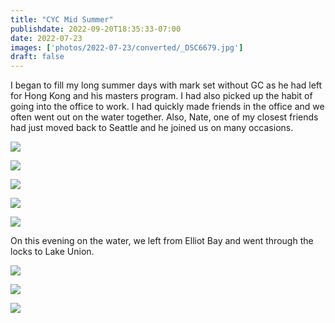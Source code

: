 ```yaml
---
title: "CYC Mid Summer"
publishdate: 2022-09-20T18:35:33-07:00
date: 2022-07-23
images: ['photos/2022-07-23/converted/_DSC6679.jpg']
draft: false
---
```


I began to fill my long summer days with mark set without GC as he had left for Hong Kong and his masters program.  I had also picked up the habit of going into the office to work.  I had quickly made friends in  the office and we often went out on the water together.  Also, Nate, one of my closest friends had just moved back to Seattle and he joined us on many occasions.

![](../photos/2022-07-23/converted/_DSC6664.jpg)

![](../photos/2022-07-23/converted/_DSC6671.jpg)

![](../photos/2022-07-23/converted/_DSC6679.jpg)

![](../photos/2022-07-23/converted/_DSC6694.jpg)

![](../photos/2022-07-23/converted/_DSC6701.jpg)

On this evening on the water, we left from Elliot Bay and went through the locks to Lake Union.

![](../photos/2022-07-23/converted/_DSC6702.jpg)

![](../photos/2022-07-23/converted/_DSC6708.jpg)

![](../photos/2022-07-23/converted/_DSC6714.jpg)